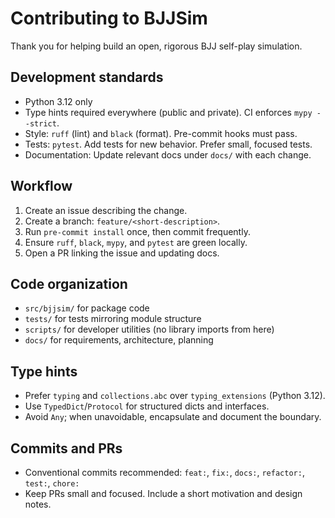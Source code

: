 # Contributing to BJJSim

Thank you for helping build an open, rigorous BJJ self-play simulation.

## Development standards

- Python 3.12 only
- Type hints required everywhere (public and private). CI enforces `mypy --strict`.
- Style: `ruff` (lint) and `black` (format). Pre-commit hooks must pass.
- Tests: `pytest`. Add tests for new behavior. Prefer small, focused tests.
- Documentation: Update relevant docs under `docs/` with each change.

## Workflow

1. Create an issue describing the change.
2. Create a branch: `feature/<short-description>`.
3. Run `pre-commit install` once, then commit frequently.
4. Ensure `ruff`, `black`, `mypy`, and `pytest` are green locally.
5. Open a PR linking the issue and updating docs.

## Code organization

- `src/bjjsim/` for package code
- `tests/` for tests mirroring module structure
- `scripts/` for developer utilities (no library imports from here)
- `docs/` for requirements, architecture, planning

## Type hints

- Prefer `typing` and `collections.abc` over `typing_extensions` (Python 3.12).
- Use `TypedDict`/`Protocol` for structured dicts and interfaces.
- Avoid `Any`; when unavoidable, encapsulate and document the boundary.

## Commits and PRs

- Conventional commits recommended: `feat:`, `fix:`, `docs:`, `refactor:`, `test:`, `chore:`
- Keep PRs small and focused. Include a short motivation and design notes.
